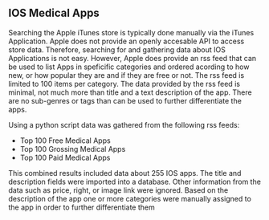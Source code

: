 ## IOS Medical Apps

Searching the Apple iTunes store is typically done manually via the iTunes Application. Apple does not provide an openly accesable API to access store data. Therefore, searching for and gathering data about IOS Applications is not easy. However, Apple does provide an rss feed that can be used to list Apps in speficific categories and ordered acording to how new, or how popular they are and if they are free or not. The rss feed is limited to 100 items per category. The data provided by the rss feed is minimal, not much more than title and a text description of the app. There are no sub-genres or tags than can be used to further differentiate the apps.

Using a python script data was gathered from the following rss feeds:
* Top 100 Free Medical Apps
* Top 100 Grossing Medical Apps
* Top 100 Paid Medical Apps

This combined results included data about 255 IOS apps. The title and description fields were imported into a database. Other information from the data such as price, right, or image link were ignored. Based on the description of the app one or more categories were manually assigned to the app in order to further differentiate them

